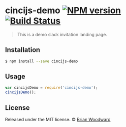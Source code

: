 # cincijs-demo [![NPM version](https://badge.fury.io/js/cincijs-demo.svg)](https://npmjs.org/package/cincijs-demo) [![Build Status](https://travis-ci.org/doowb/cincijs-demo.svg?branch=master)](https://travis-ci.org/doowb/cincijs-demo)

> This is a demo slack invitation landing page.

## Installation

```sh
$ npm install --save cincijs-demo
```

## Usage

```js
var cincijsDemo = require('cincijs-demo');
cincijsDemo();
```

## License

Released under the MIT license. © [Brian Woodward](https://github.com/doowb)
